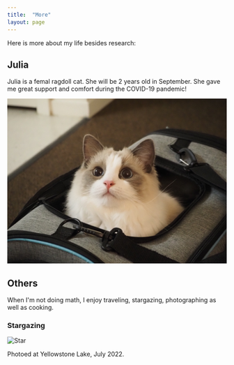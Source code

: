 ```yaml
---
title:  "More"
layout: page
---
```


Here is more about my life besides research: 


## Julia 

Julia is a femal ragdoll cat.  She will be 2 years old in September. She gave me great support and comfort during the COVID-19 pandemic!

![Julia](/fig/julia1.jpg)

## Others

When I'm not doing math, I enjoy traveling, stargazing, photographing as well as cooking.

### Stargazing 

![Star](/fig/star.jpg)

Photoed at Yellowstone Lake, July 2022.


